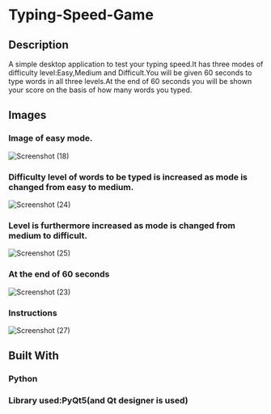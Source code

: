 ﻿# Typing-Speed-Game
 ## Description
A simple desktop application to test your typing speed.It has three modes of difficulty level:Easy,Medium and Difficult.You will be given 60 seconds to type words in all three levels.At the end of 60 seconds you will be shown your score on the basis of how many words you typed.

## Images 

### **Image of easy mode.**

![Screenshot (18)](https://user-images.githubusercontent.com/88131508/174487574-a173c4b7-ca36-4298-9605-9db239b7ebdd.png)

### **Difficulty level of words to be typed is increased as mode is changed from easy to medium.**

![Screenshot (24)](https://user-images.githubusercontent.com/88131508/174488893-f6da43f8-2ca8-48cb-aaaf-1a3db173cf2c.png)

### **Level is furthermore increased as mode is changed from medium to difficult.**

![Screenshot (25)](https://user-images.githubusercontent.com/88131508/174488528-90b57001-d293-4b97-a6ae-9cbe51235911.png)

### **At the end of 60 seconds**

![Screenshot (23)](https://user-images.githubusercontent.com/88131508/174488531-fbc6d008-9116-441d-ab08-8a839730c864.png)

### **Instructions**

![Screenshot (27)](https://user-images.githubusercontent.com/88131508/174489639-d0ed804e-cc5d-4c23-b79d-494d96b67be5.png)



## Built With
### Python

### Library used:PyQt5(and Qt designer is used)
